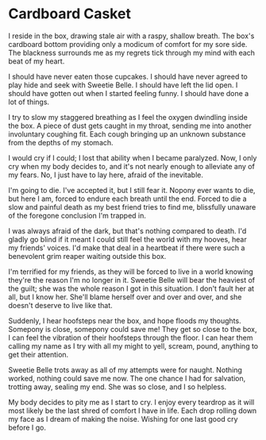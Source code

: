 # Cardboard Casket

I reside in the box, drawing stale air with a raspy, shallow breath. The box's cardboard bottom providing only a modicum of comfort for my sore side. The blackness surrounds me as my regrets tick through my mind with each beat of my heart.

I should have never eaten those cupcakes. I should have never agreed to play hide and seek with Sweetie Belle. I should have left the lid open. I should have gotten out when I started feeling funny. I should have done a lot of things.

I try to slow my staggered breathing as I feel the oxygen dwindling inside the box. A piece of dust gets caught in my throat, sending me into another involuntary coughing fit. Each cough bringing up an unknown substance from the depths of my stomach.

I would cry if I could; I lost that ability when I became paralyzed. Now, I only cry when my body decides to, and it's not nearly enough to alleviate any of my fears. No, I just have to lay here, afraid of the inevitable.

I'm going to die. I've accepted it, but I still fear it. Nopony ever wants to die, but here I am, forced to endure each breath until the end. Forced to die a slow and painful death as my best friend tries to find me, blissfully unaware of the foregone conclusion I'm trapped in.

I was always afraid of the dark, but that's nothing compared to death. I'd gladly go blind if it meant I could still feel the world with my hooves, hear my friends' voices. I'd make that deal in a heartbeat if there were such a benevolent grim reaper waiting outside this box.

I'm terrified for my friends, as they will be forced to live in a world knowing they're the reason I'm no longer in it. Sweetie Belle will bear the heaviest of the guilt; she was the whole reason I got in this situation. I don't fault her at all, but I know her. She'll blame herself over and over and over, and she doesn't deserve to live like that.

Suddenly, I hear hoofsteps near the box, and hope floods my thoughts. Somepony is close, somepony could save me! They get so close to the box, I can feel the vibration of their hoofsteps through the floor. I can hear them calling my name as I try with all my might to yell, scream, pound, anything to get their attention.

Sweetie Belle trots away as all of my attempts were for naught. Nothing worked, nothing could save me now. The one chance I had for salvation, trotting away, sealing my end. She was so close, and I so helpless.

My body decides to pity me as I start to cry. I enjoy every teardrop as it will most likely be the last shred of comfort I have in life. Each drop rolling down my face as I dream of making the noise. Wishing for one last good cry before I go.

